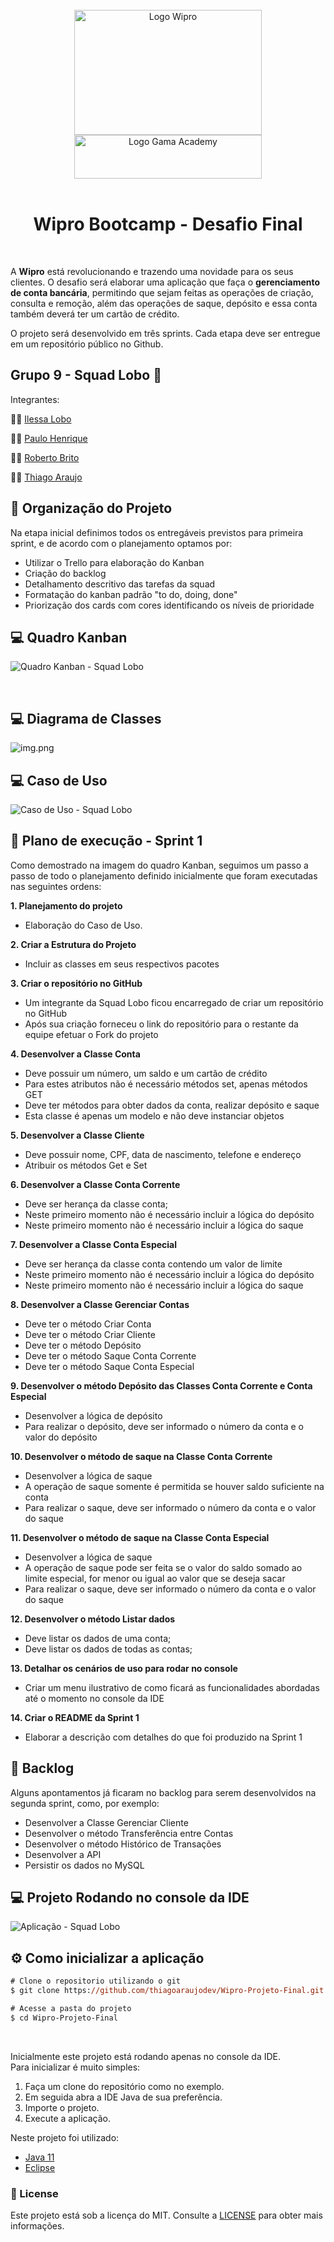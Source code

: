 <div style="display: inline_block" align="center">
  <br>
  <img align="center" alt="Logo Wipro" title="Wipro" height="200"  width="300" src=".github/wipro_logo.png">
  <img align="center" alt="Logo Gama Academy" title="Gama Academy" height="70" width="300" src=".github/gama_academy_logo.png">
</div>

<br>

<h1 align="center"> Wipro Bootcamp - Desafio Final</h1>

<br>

A **Wipro** está revolucionando e trazendo uma novidade para os seus clientes. O desafio será elaborar uma aplicação que faça o **gerenciamento de conta bancária**, permitindo que sejam feitas as operações de criação, consulta e remoção, além das operações de saque, depósito e essa conta também deverá ter um cartão de crédito.

O projeto será desenvolvido em três sprints. Cada etapa deve ser entregue em um repositório público no Github.

## Grupo 9 - Squad Lobo 🐺‍

Integrantes:

🐺‍👧 [Ilessa Lobo](https://github.com/ilessalobo)

🐺‍🧑‍ [Paulo Henrique](https://github.com/paulohenriquepaulo)

🐺‍🧑‍ [Roberto Brito](https://github.com/RobertoBrito)

🐺‍🧑‍ [Thiago Araujo](https://github.com/thiagoaraujodev)

## 📰 Organização do Projeto

Na etapa inicial definimos todos os entregáveis previstos para primeira sprint, e de acordo com o planejamento optamos por:

- Utilizar o Trello para elaboração do Kanban
- Criação do backlog
- Detalhamento descritivo das tarefas da squad
- Formatação do kanban padrão "to do, doing, done"
- Priorização dos cards com cores identificando os níveis de prioridade

## 💻 Quadro Kanban

![Quadro Kanban - Squad Lobo](.github/kanban.png "Quadro Kanban - Squad Lobo")

<br>

## 💻 Diagrama de Classes

![img.png](img.png)

## 💻 Caso de Uso

![Caso de Uso - Squad Lobo](.github/caso_uso.png "Caso de Uso - Squad Lobo")

## 🚀 Plano de execução - Sprint 1

Como demostrado na imagem do quadro Kanban, seguimos um passo a passo de todo o planejamento definido inicialmente que foram executadas nas seguintes ordens:

**1. Planejamento do projeto**

- Elaboração do Caso de Uso.
 
**2. Criar a Estrutura do Projeto**

- Incluir as classes em seus respectivos pacotes
 
**3. Criar o repositório no GitHub**

- Um integrante da Squad Lobo ficou encarregado de criar um repositório no GitHub
- Após sua criação forneceu o link do repositório para o restante da equipe efetuar o Fork do projeto

**4. Desenvolver a Classe Conta**

- Deve possuir um número, um saldo e um cartão de crédito
- Para estes atributos não é necessário métodos set, apenas métodos GET
- Deve ter métodos para obter dados da conta, realizar depósito e saque
- Esta classe é apenas um modelo e não deve instanciar objetos
	
**5. Desenvolver a Classe Cliente**

- Deve possuir nome, CPF, data de nascimento, telefone e endereço
- Atribuir os métodos Get e Set
	
**6. Desenvolver a Classe Conta Corrente**

- Deve ser herança da classe conta;
- Neste primeiro momento não é necessário incluir a lógica do depósito
- Neste primeiro momento não é necessário incluir a lógica do saque

**7. Desenvolver a Classe Conta Especial**

- Deve ser herança da classe conta contendo um valor de limite
- Neste primeiro momento não é necessário incluir a lógica do depósito
- Neste primeiro momento não é necessário incluir a lógica do saque

**8. Desenvolver a Classe Gerenciar Contas**

- Deve ter o método Criar Conta
- Deve ter o método Criar Cliente
- Deve ter o método Depósito
- Deve ter o método Saque Conta Corrente
- Deve ter o método Saque Conta Especial

**9. Desenvolver o método Depósito das Classes Conta Corrente e Conta Especial**

- Desenvolver a lógica de depósito
- Para realizar o depósito, deve ser informado o número da conta e o valor do depósito

**10. Desenvolver o método de saque na Classe Conta Corrente**

- Desenvolver a lógica de saque
- A operação de saque somente é permitida se houver saldo suficiente na conta
- Para realizar o saque, deve ser informado o número da conta e o valor do saque

**11. Desenvolver o método de saque na Classe Conta Especial**

- Desenvolver a lógica de saque
- A operação de saque pode ser feita se o valor do saldo somado ao limite especial, for menor ou igual ao valor que se deseja sacar
- Para realizar o saque, deve ser informado o número da conta e o valor do saque

**12. Desenvolver o método Listar dados**

- Deve listar os dados de uma conta;
- Deve listar os dados de todas as contas;

**13. Detalhar os cenários de uso para rodar no console**

- Criar um menu ilustrativo de como ficará as funcionalidades abordadas até o momento no console da IDE

**14. Criar o README da Sprint 1**

- Elaborar a descrição com detalhes do que foi produzido na Sprint 1

## 📑 Backlog

Alguns apontamentos já ficaram no backlog para serem desenvolvidos na segunda sprint, como, por exemplo:

- Desenvolver a Classe Gerenciar Cliente
- Desenvolver o método Transferência entre Contas
- Desenvolver o método Histórico de Transações
- Desenvolver a API
- Persistir os dados no MySQL

## 💻 Projeto Rodando no console da IDE

![Aplicação - Squad Lobo](.github/Sprint_1.gif "Aplicação - Squad Lobo")

## ⚙️ Como inicializar a aplicação

```ps
# Clone o repositorio utilizando o git
$ git clone https://github.com/thiagoaraujodev/Wipro-Projeto-Final.git

# Acesse a pasta do projeto
$ cd Wipro-Projeto-Final
```
<br>

Inicialmente este projeto está rodando apenas no console da IDE. <br>
Para inicializar é muito simples:

1. Faça um clone do repositório como no exemplo.
2. Em seguida abra a IDE Java de sua preferência.
3. Importe o projeto.
4. Execute a aplicação.

Neste projeto foi utilizado:

- [Java 11](https://www.oracle.com/java/)
- [Eclipse](https://www.eclipse.org/)


### 📝 License 

Este projeto está sob a licença do MIT. Consulte a [LICENSE](LICENSE) para obter mais informações.